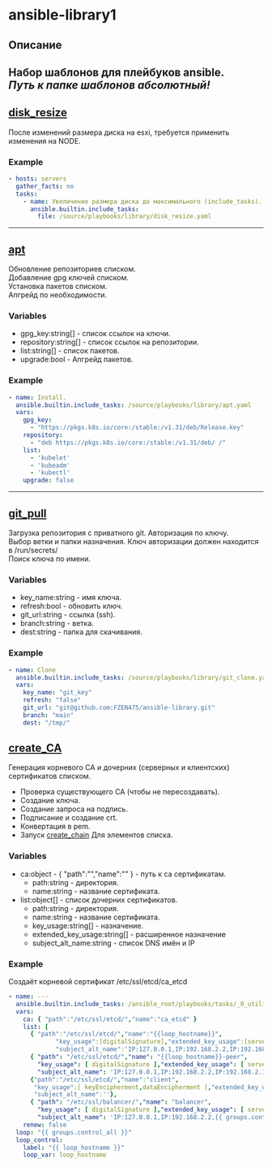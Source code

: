 # ansible-library1
## Описание
Набор шаблонов для плейбуков ansible.  
_**Путь к папке шаблонов абсолютный!**_
---
## [disk_resize]()
После изменений размера диска на esxi, требуется применить изменения на NODE.  
### Example
```yaml
- hosts: servers
  gather_facts: no
  tasks:
    - name: Увеличение размера диска до максимального (include_tasks).
      ansible.builtin.include_tasks:
        file: /source/playbooks/library/disk_resize.yaml
```
---
## [apt]()
Обновление репозиториев списком.  
Добавление gpg ключей списком.  
Установка пакетов списком.  
Апгрейд по необходимости.
### Variables
* gpg_key:string[] - список ссылок на ключи.
* repository:string[] - список ссылок на репозитории.
* list:string[] - список пакетов.
* upgrade:bool - Апгрейд пакетов.

### Example
```yaml
- name: Install.
  ansible.builtin.include_tasks: /source/playbooks/library/apt.yaml
  vars:
    gpg_key:
      - "https://pkgs.k8s.io/core:/stable:/v1.31/deb/Release.key"
    repository:
      - "deb https://pkgs.k8s.io/core:/stable:/v1.31/deb/ /"
    list:
      - 'kubelet'
      - 'kubeadm'
      - 'kubectl'
    upgrade: false
```
---
## [git_pull]()
Загрузка репозитория с приватного git.
Авторизация по ключу.  
Выбор ветки и папки назначения.
Ключ авторизации должен находится в /run/secrets/  
Поиск ключа по имени.
### Variables
* key_name:string - имя ключа.
* refresh:bool - обновить ключ.
* git_url:string - ссылка (ssh).
* branch:string - ветка.
* dest:string - папка для скачивания.
### Example
```yaml
- name: Clone
  ansible.builtin.include_tasks: /source/playbooks/library/git_clone.yaml
  vars:
    key_name: "git_key"
    refresh: "false"
    git_url: "git@github.com:FZEN475/ansible-library.git"
    branch: "main"
    dest: "/tmp/"
```
## [create_CA]()
Генерация корневого CA и дочерних (серверных и клиентских) сертификатов списком.  
* Проверка существующего CA (чтобы не пересоздавать).
* Создание ключа.
* Создание запроса на подпись.
* Подписание и создание crt.
* Конвертация в pem.
* Запуск [create_chain]() Для элементов списка.
### Variables
* ca:object - { "path":"","name":"" } - путь к ca сертификатам.
  * path:string - директория.
  * name:string - название сертификата.
* list:object[] - список дочерних сертификатов.
  * path:string - директория.
  * name:string - название сертификата.
  * key_usage:string[] - назначение.
  * extended_key_usage:string[] - расширенное назначение
  * subject_alt_name:string - список DNS имён и IP
### Example
Создаёт корневой сертификат /etc/ssl/etcd/ca_etcd
```yaml
- name: ---
  ansible.builtin.include_tasks: /ansible_root/playbooks/tasks/_0_utility/cert/_0_create.yaml
  vars:
    ca: { "path":"/etc/ssl/etcd/","name":"ca_etcd" }
    list: [
      { "path":"/etc/ssl/etcd/","name":"{{loop_hostname}}",
             "key_usage":[digitalSignature],"extended_key_usage":[serverAuth,clientAuth],
             "subject_alt_name":'IP:127.0.0.1,IP:192.168.2.2,IP:192.168.2.10,{{ groups.control_all | map("regex_replace", "^(.*)$", "DNS:\1-etcd") | join(",") }},DNS:balancer'},
      { "path": "/etc/ssl/etcd/","name": "{{loop_hostname}}-peer",
        "key_usage": [ digitalSignature ],"extended_key_usage": [ serverAuth,clientAuth ],
        "subject_alt_name": 'IP:127.0.0.1,IP:192.168.2.2,IP:192.168.2.10,{{ groups.control_all | map("regex_replace", "^(.*)$", "DNS:\1-etcd") | join(",") }},DNS:balancer' },
      {"path":"/etc/ssl/etcd/","name":"client",
       "key_usage":[ keyEncipherment,dataEncipherment ],"extended_key_usage":[clientAuth],
       "subject_alt_name":''},
      { "path": "/etc/ssl/balancer/","name": "balancer",
        "key_usage": [ digitalSignature ],"extended_key_usage": [ serverAuth,clientAuth ],
        "subject_alt_name": 'IP:127.0.0.1,IP:192.168.2.2,{{ groups.control_all | map("regex_replace", "^(.*)$", "DNS:\1-etcd") | join(",") }},DNS:balancer' }]
    renew: false
  loop: "{{ groups.control_all }}"
  loop_control:
    label: "{{ loop_hostname }}"
    loop_var: loop_hostname


```












